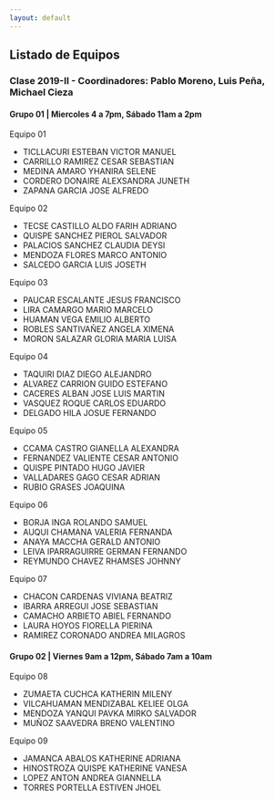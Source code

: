 ```yaml
---
layout: default
---
```

## Listado de Equipos

### Clase 2019-II  - Coordinadores: Pablo Moreno, Luis Peña, Michael Cieza

#### Grupo 01 | Miercoles 4 a 7pm, Sábado 11am a 2pm

Equipo 01
* TICLLACURI ESTEBAN VICTOR MANUEL
* CARRILLO RAMIREZ CESAR SEBASTIAN
* MEDINA AMARO YHANIRA SELENE
* CORDERO DONAIRE ALEXSANDRA JUNETH
* ZAPANA GARCIA JOSE ALFREDO

Equipo 02
* TECSE CASTILLO ALDO FARIH ADRIANO
* QUISPE SANCHEZ PIEROL SALVADOR
* PALACIOS SANCHEZ CLAUDIA DEYSI
* MENDOZA FLORES MARCO ANTONIO
* SALCEDO GARCIA LUIS JOSETH

Equipo 03
* PAUCAR ESCALANTE JESUS FRANCISCO
* LIRA CAMARGO MARIO MARCELO
* HUAMAN VEGA EMILIO ALBERTO
* ROBLES SANTIVAÑEZ ANGELA XIMENA
* MORON SALAZAR GLORIA MARIA LUISA

Equipo 04
* TAQUIRI DIAZ DIEGO ALEJANDRO
* ALVAREZ CARRION GUIDO ESTEFANO
* CACERES ALBAN JOSE LUIS MARTIN
* VASQUEZ ROQUE CARLOS EDUARDO
* DELGADO HILA JOSUE FERNANDO

Equipo 05
* CCAMA CASTRO GIANELLA ALEXANDRA
* FERNANDEZ VALIENTE CESAR ANTONIO
* QUISPE PINTADO HUGO JAVIER
* VALLADARES GAGO CESAR ADRIAN
* RUBIO GRASES JOAQUINA

Equipo 06
* BORJA INGA ROLANDO SAMUEL
* AUQUI CHAMANA VALERIA FERNANDA
* ANAYA MACCHA GERALD ANTONIO
* LEIVA IPARRAGUIRRE GERMAN FERNANDO
* REYMUNDO CHAVEZ RHAMSES JOHNNY

Equipo 07
* CHACON CARDENAS VIVIANA BEATRIZ
* IBARRA ARREGUI JOSE SEBASTIAN
* CAMACHO ARBIETO ABIEL FERNANDO
* LAURA HOYOS FIORELLA PIERINA
* RAMIREZ CORONADO ANDREA MILAGROS

#### Grupo 02 | Viernes 9am a 12pm, Sábado 7am a 10am

Equipo 08
* ZUMAETA CUCHCA KATHERIN MILENY
* VILCAHUAMAN MENDIZABAL KELIEE OLGA
* MENDOZA YANQUI PAVKA MIRKO SALVADOR
* MUÑOZ SAAVEDRA BRENO VALENTINO

Equipo 09
* JAMANCA ABALOS KATHERINE ADRIANA
* HINOSTROZA QUISPE KATHERINE VANESA
* LOPEZ ANTON ANDREA GIANNELLA
* TORRES PORTELLA ESTIVEN JHOEL
